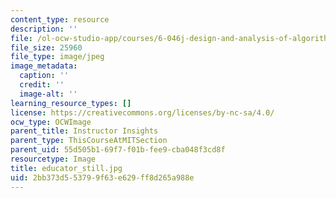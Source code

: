 ```yaml
---
content_type: resource
description: ''
file: /ol-ocw-studio-app/courses/6-046j-design-and-analysis-of-algorithms-spring-2015/2bb373d553799f63e629ff8d265a988e_educator_still.jpg
file_size: 25960
file_type: image/jpeg
image_metadata:
  caption: ''
  credit: ''
  image-alt: ''
learning_resource_types: []
license: https://creativecommons.org/licenses/by-nc-sa/4.0/
ocw_type: OCWImage
parent_title: Instructor Insights
parent_type: ThisCourseAtMITSection
parent_uid: 55d505b1-69f7-f01b-fee9-cba048f3cd8f
resourcetype: Image
title: educator_still.jpg
uid: 2bb373d5-5379-9f63-e629-ff8d265a988e
---
```

